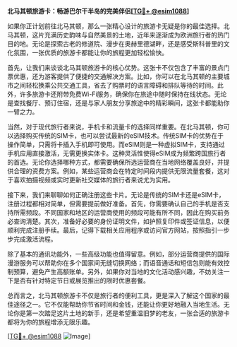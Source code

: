 **北马其顿旅游卡：畅游巴尔干半岛的完美伴侣[[TG💪+ @esim1088](https://t.me/s/esim1088)]**

如果你正计划前往北马其顿，那么一张精心设计的旅游卡无疑是你的最佳选择。北马其顿，这片充满历史韵味与自然美景的土地，近年来逐渐成为欧洲旅行者的热门目的地。无论是探索古老的修道院、漫步在奥赫里德湖畔，还是感受斯科普里的文化氛围，一张优质的旅游卡都能让你的旅程更加轻松愉快。

首先，让我们来谈谈北马其顿旅游卡的核心优势。这张卡不仅包含了丰富的景点门票优惠，还为游客提供了便捷的交通解决方案。比如，你可以在北马其顿的主要城市之间轻松换乘公共交通工具，省去了购票时的语言障碍和排队等待的时间。此外，许多旅游卡还附带免费Wi-Fi服务，确保你在旅途中随时保持在线状态。无论是查找餐厅、预订住宿，还是与家人朋友分享旅途中的精彩瞬间，这张卡都能助你一臂之力。

当然，对于现代旅行者来说，手机卡和流量卡的选择同样重要。在北马其顿，你可以选择购买传统的SIM卡，也可以尝试最新的eSIM技术。传统SIM卡的优势在于操作简单，只需将卡插入手机即可使用。而eSIM则是一种虚拟SIM卡，支持通过手机应用直接激活，无需更换实体卡。这种灵活性使得eSIM成为频繁跨国旅行者的首选。无论你选择哪种方式，都需要确保所选运营商在当地网络覆盖良好，并提供合理的资费方案。例如，某些运营商会在特定时间段内提供无限流量套餐，这对于喜欢拍摄视频或实时更新社交媒体的旅行者来说尤为实用。

接下来，我们来聊聊如何正确注册这些卡片。无论是传统的SIM卡还是eSIM卡，注册过程都相对简单，但需要提前做好准备。首先，你需要确认自己的手机是否支持所需频段。不同国家和地区的运营商使用的频段可能有所不同，因此在购买前务必查询清楚。其次，准备好必要的身份证明文件，如护照复印件或签证信息，以便顺利完成注册手续。最后，记得下载相关应用程序或访问官方网站，按照指引一步步完成激活流程。

除了基本的通讯功能外，一些高级功能也值得留意。例如，部分运营商提供的国际漫游服务可以帮助你在多个国家间无缝切换网络；而语音通话和短信包则能有效控制预算，避免产生高额账单。另外，如果你对当地的文化活动感兴趣，不妨关注一下是否有针对特定节日或展览推出的限时优惠套餐。

总而言之，北马其顿旅游卡不仅是旅行者的便利工具，更是深入了解这个国家的最佳途径之一。它不仅能帮助你节省时间和金钱，还能让你更好地融入当地生活。无论你是第一次踏足这片土地的新手，还是希望重温旧梦的老友，一张合适的旅游卡都将为你的旅程增添无限乐趣。

[[TG💪+ @esim1088](https://t.me/s/esim1088) ![Image](https://i.postimg.cc/4NQfJmqS/Snipaste-2025-05-13-00-14-12.png)]